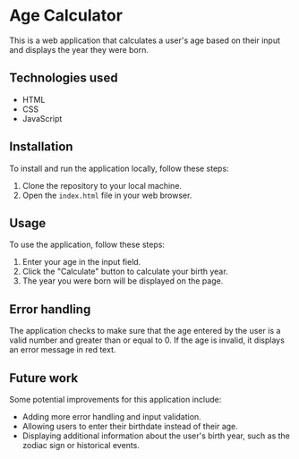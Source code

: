 # Age Calculator

This is a web application that calculates a user's age based on their input and displays the year they were born.

## Technologies used

- HTML
- CSS
- JavaScript

## Installation

To install and run the application locally, follow these steps:

1. Clone the repository to your local machine.
2. Open the `index.html` file in your web browser.

## Usage

To use the application, follow these steps:

1. Enter your age in the input field.
2. Click the "Calculate" button to calculate your birth year.
3. The year you were born will be displayed on the page.

## Error handling

The application checks to make sure that the age entered by the user is a valid number and greater than or equal to 0. If the age is invalid, it displays an error message in red text.

## Future work

Some potential improvements for this application include:

- Adding more error handling and input validation.
- Allowing users to enter their birthdate instead of their age.
- Displaying additional information about the user's birth year, such as the zodiac sign or historical events.
